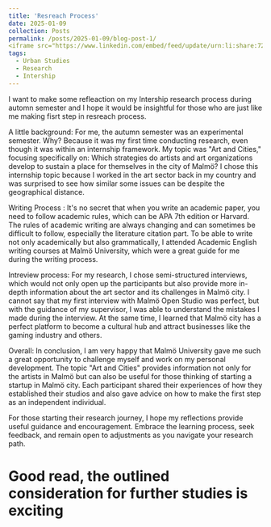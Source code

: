 ```yaml
---
title: 'Resreach Process'
date: 2025-01-09
collection: Posts
permalink: /posts/2025-01-09/blog-post-1/
<iframe src="https://www.linkedin.com/embed/feed/update/urn:li:share:7283121469327331328" height="1551" width="504" frameborder="0" allowfullscreen="" title="Embedded post"></iframe>
tags: 
  - Urban Studies
  - Research
  - Intership
---
```


I want to make some refleaction on my Intership research process during automn semester and I hope it would be insightful for those who are just like me making fisrt step in resreach process.

A little background: For me, the autumn semester was an experimental semester. Why? Because it was my first time conducting research, even though it was within an internship framework. My topic was "Art and Cities," focusing specifically on: Which strategies do artists and art organizations develop to sustain a place for themselves in the city of Malmö? I chose this internship topic because I worked in the art sector back in my country and was surprised to see how similar some issues can be despite the geographical distance.

Writing Process : It's no secret that when you write an academic paper, you need to follow academic rules, which can be APA 7th edition or Harvard. The rules of academic writing are always changing and can sometimes be difficult to follow, especially the literature citation part. To be able to write not only academically but also grammatically, I attended Academic English writing courses at Malmö University, which were a great guide for me during the writing process.

Intreview process: For my research, I chose semi-structured interviews, which would not only open up the participants but also provide more in-depth information about the art sector and its challenges in Malmö city. I cannot say that my first interview with Malmö Open Studio was perfect, but with the guidance of my supervisor, I was able to understand the mistakes I made during the interview. At the same time, I learned that Malmö city has a perfect platform to become a cultural hub and attract businesses like the gaming industry and others.

Overall: In conclusion, I am very happy that Malmö University gave me such a great opportunity to challenge myself and work on my personal development. The topic "Art and Cities" provides information not only for the artists in Malmö but can also be useful for those thinking of starting a startup in Malmö city. Each participant shared their experiences of how they established their studios and also gave advice on how to make the first step as an independent individual.

For those starting their research journey, I hope my reflections provide useful guidance and encouragement. Embrace the learning process, seek feedback, and remain open to adjustments as you navigate your research path.

Good read, the outlined consideration for further studies is exciting
======




